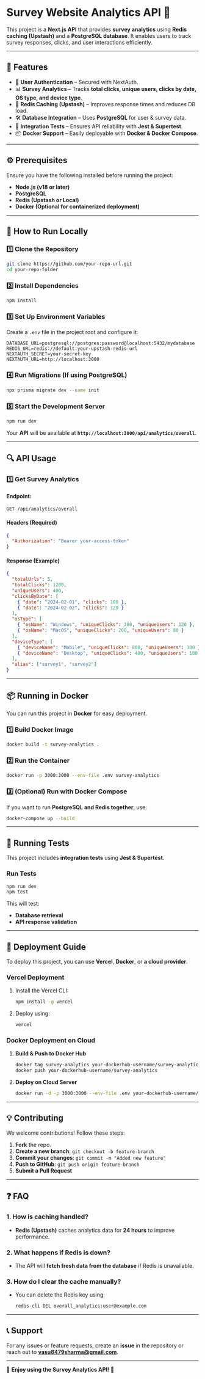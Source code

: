 # **Survey Website Analytics API** 🚀  

This project is a **Next.js API** that provides **survey analytics** using **Redis caching (Upstash)** and a **PostgreSQL database**. It enables users to track survey responses, clicks, and user interactions efficiently.

---

## **📌 Features**
- 🔐 **User Authentication** – Secured with NextAuth.
- 📊 **Survey Analytics** – Tracks **total clicks, unique users, clicks by date, OS type, and device type**.
- 🚀 **Redis Caching (Upstash)** – Improves response times and reduces DB load.
- 🛠 **Database Integration** – Uses **PostgreSQL** for user & survey data.
- 🧪 **Integration Tests** – Ensures API reliability with **Jest & Supertest**.
- 📦 **Docker Support** – Easily deployable with **Docker & Docker Compose**.

---

## **⚙️ Prerequisites**
Ensure you have the following installed before running the project:
- **Node.js (v18 or later)**
- **PostgreSQL**
- **Redis (Upstash or Local)**
- **Docker (Optional for containerized deployment)**

---

## **🚀 How to Run Locally**
### **1️⃣ Clone the Repository**
```sh
git clone https://github.com/your-repo-url.git
cd your-repo-folder
```

### **2️⃣ Install Dependencies**
```sh
npm install
```

### **3️⃣ Set Up Environment Variables**
Create a `.env` file in the project root and configure it:

```env
DATABASE_URL=postgresql://postgres:password@localhost:5432/mydatabase
REDIS_URL=redis://default:your-upstash-redis-url
NEXTAUTH_SECRET=your-secret-key
NEXTAUTH_URL=http://localhost:3000
```

### **4️⃣ Run Migrations (If using PostgreSQL)**
```sh
npx prisma migrate dev --name init
```

### **5️⃣ Start the Development Server**
```sh
npm run dev
```
Your **API** will be available at **`http://localhost:3000/api/analytics/overall`**.

---

## **🔍 API Usage**
### **1️⃣ Get Survey Analytics**
#### **Endpoint:**  
```http
GET /api/analytics/overall
```
#### **Headers (Required)**  
```json
{
  "Authorization": "Bearer your-access-token"
}
```
#### **Response (Example)**
```json
{
  "totalUrls": 5,
  "totalClicks": 1200,
  "uniqueUsers": 400,
  "clicksByDate": [
    { "date": "2024-02-01", "clicks": 100 },
    { "date": "2024-02-02", "clicks": 120 }
  ],
  "osType": [
    { "osName": "Windows", "uniqueClicks": 300, "uniqueUsers": 120 },
    { "osName": "MacOS", "uniqueClicks": 200, "uniqueUsers": 80 }
  ],
  "deviceType": [
    { "deviceName": "Mobile", "uniqueClicks": 800, "uniqueUsers": 300 },
    { "deviceName": "Desktop", "uniqueClicks": 400, "uniqueUsers": 100 }
  ],
  "alias": ["survey1", "survey2"]
}
```

---

## **📦 Running in Docker**
You can run this project in **Docker** for easy deployment.

### **1️⃣ Build Docker Image**
```sh
docker build -t survey-analytics .
```

### **2️⃣ Run the Container**
```sh
docker run -p 3000:3000 --env-file .env survey-analytics
```

### **3️⃣ (Optional) Run with Docker Compose**
If you want to run **PostgreSQL and Redis together**, use:

```sh
docker-compose up --build
```

---

## **🧪 Running Tests**
This project includes **integration tests** using **Jest & Supertest**.

### **Run Tests**
```sh
npm run dev
npm test
```
This will test:
- **Database retrieval**
- **API response validation**

---

## **🚀 Deployment Guide**
To deploy this project, you can use **Vercel**, **Docker**, or **a cloud provider**.

### **Vercel Deployment**
1. Install the Vercel CLI:
   ```sh
   npm install -g vercel
   ```
2. Deploy using:
   ```sh
   vercel
   ```

### **Docker Deployment on Cloud**
1. **Build & Push to Docker Hub**
   ```sh
   docker tag survey-analytics your-dockerhub-username/survey-analytics
   docker push your-dockerhub-username/survey-analytics
   ```
2. **Deploy on Cloud Server**
   ```sh
   docker run -d -p 3000:3000 --env-file .env your-dockerhub-username/survey-analytics
   ```

---

## **💡 Contributing**
We welcome contributions! Follow these steps:
1. **Fork** the repo.
2. **Create a new branch**: `git checkout -b feature-branch`
3. **Commit your changes**: `git commit -m "Added new feature"`
4. **Push to GitHub**: `git push origin feature-branch`
5. **Submit a Pull Request**

---

## **❓ FAQ**
### **1. How is caching handled?**
- **Redis (Upstash)** caches analytics data for **24 hours** to improve performance.

### **2. What happens if Redis is down?**
- The API will **fetch fresh data from the database** if Redis is unavailable.

### **3. How do I clear the cache manually?**
- You can delete the Redis key using:
  ```sh
  redis-cli DEL overall_analytics:user@example.com
  ```

---

## **📞 Support**
For any issues or feature requests, create an **issue** in the repository or reach out to **[vasu8479sharma@gmail.com](mailto:vasu8479sharma@gmail.com)**.

---

🚀 **Enjoy using the Survey Analytics API!** 🎉